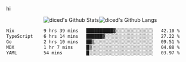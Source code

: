 hi

<div align="center">
  <img align="center" style="padding:0" src="https://github-readme-stats-dzcp99cze-dicedtomatos-projects.vercel.app/api?username=diced&show_icons=true&count_private=true&include_all_commits=true&hide=contribs&custom_title=GitHub%20Stats&theme=transparent&hide_border=true" alt="diced's Github Stats"><img align="center" style="padding:0" src="https://github-readme-stats-dzcp99cze-dicedtomatos-projects.vercel.app/api/top-langs/?username=diced&layout=compact&hide_border=true&theme=transparent" alt="diced's Github Langs">
</div>

<!--START_SECTION:waka-->

```txt
Nix           9 hrs 39 mins   ██████████▓░░░░░░░░░░░░░░   42.10 %
TypeScript    6 hrs 14 mins   ██████▓░░░░░░░░░░░░░░░░░░   27.22 %
Go            2 hrs 10 mins   ██▒░░░░░░░░░░░░░░░░░░░░░░   09.51 %
MDX           1 hr 7 mins     █▒░░░░░░░░░░░░░░░░░░░░░░░   04.88 %
YAML          54 mins         █░░░░░░░░░░░░░░░░░░░░░░░░   03.97 %
```

<!--END_SECTION:waka-->

